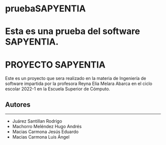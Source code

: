 # pruebaSAPYENTIA
Esta es una prueba del software SAPYENTIA.
=======
# PROYECTO SAPYENTIA

Este es un proyecto que sera realizado en la materia de Ingeniería de software impartida por la profesora Reyna Elia Melara Abarca en el ciclo escolar 2022-1 en la Escuela Superior de Cómputo.

## Autores
---
- Juárez Santillan Rodrigo
- Machorro Meléndez Hugo Andrés
- Macias Carmona Jesús Eduardo
- Macias Carmona Luis Ángel